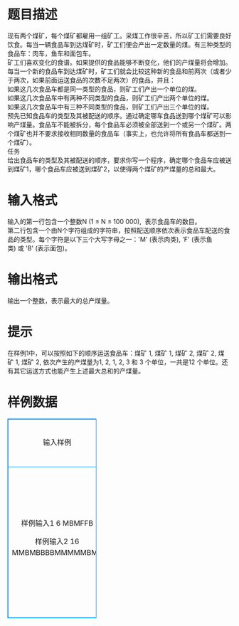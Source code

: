 # 

 
 # 题目描述 
现有两个煤矿，每个煤矿都雇用一组矿工。采煤工作很辛苦，所以矿工们需要良好饮食。每当一辆食品车到达煤矿时，矿工们便会产出一定数量的煤。有三种类型的食品车：肉车，鱼车和面包车。<BR>矿工们喜欢变化的食谱。如果提供的食品能够不断变化，他们的产煤量将会增加。每当一个新的食品车到达煤矿时，矿工们就会比较这种新的食品和前两次（或者少于两次，如果前面运送食品的次数不足两次）的食品，并且：<BR>如果这几次食品车都是同一类型的食品，则矿工们产出一个单位的煤。<BR>如果这几次食品车中有两种不同类型的食品，则矿工们产出两个单位的煤。<BR>如果这几次食品车中有三种不同类型的食品，则矿工们产出三个单位的煤。<BR>预先已知食品车的类型及其被配送的顺序。通过确定哪车食品送到哪个煤矿可以影响产煤量。食品车不能被拆分，每个食品车必须被全部送到一个或另一个煤矿。两个煤矿也并不要求接收相同数量的食品车（事实上，也允许将所有食品车都送到一个煤矿）。<BR>任务<BR>给出食品车的类型及其被配送的顺序，要求你写一个程序，确定哪个食品车应被送到煤矿1，哪个食品车应被送到煤矿2，以使得两个煤矿的产煤量的总和最大。<BR> 

 
 # 输入格式 
输入的第一行包含一个整数N&nbsp;(1&nbsp;≤&nbsp;N&nbsp;≤&nbsp;100&nbsp;000),&nbsp;&nbsp;表示食品车的数目。<BR>第二行包含一个由N个字符组成的字符串，按照配送顺序依次表示食品车配送的食品的类型。每个字符是以下三个大写字母之一：'M'&nbsp;(表示肉类),&nbsp;'F'&nbsp;(表示鱼类)&nbsp;或&nbsp;'B'&nbsp;(表示面包)。<BR> 

 
 # 输出格式 
输出一个整数，表示最大的总产煤量。 

 
 # 提示 
在样例1中，可以按照如下的顺序运送食品车：煤矿&nbsp;1,&nbsp;煤矿&nbsp;1,&nbsp;煤矿&nbsp;2,&nbsp;煤矿&nbsp;2,&nbsp;煤矿&nbsp;1,&nbsp;煤矿&nbsp;2,&nbsp;依次产生的产煤量为1,&nbsp;2,&nbsp;1,&nbsp;2,&nbsp;3&nbsp;和&nbsp;3&nbsp;个单位，一共是12&nbsp;个单位。还有其它运送方式也能产生上述最大总和的产煤量。 
# 样例数据
<style>
        table,table tr th, table tr td { border:1px solid #0094ff; }
        table { width: 200px; min-height: 25px; line-height: 25px; text-align: center; border-collapse: collapse;}   
    </style>
<table>
	<tr>
		<td>输入样例</td>
		<td>输出样例</td>
	</tr>
<tr><td>样例输入1
6
MBMFFB

样例输入2
16
MMBMBBBBMMMMMBMB
</td><td>样例输出1
12

样例输入2
29
</td></tr></table>
